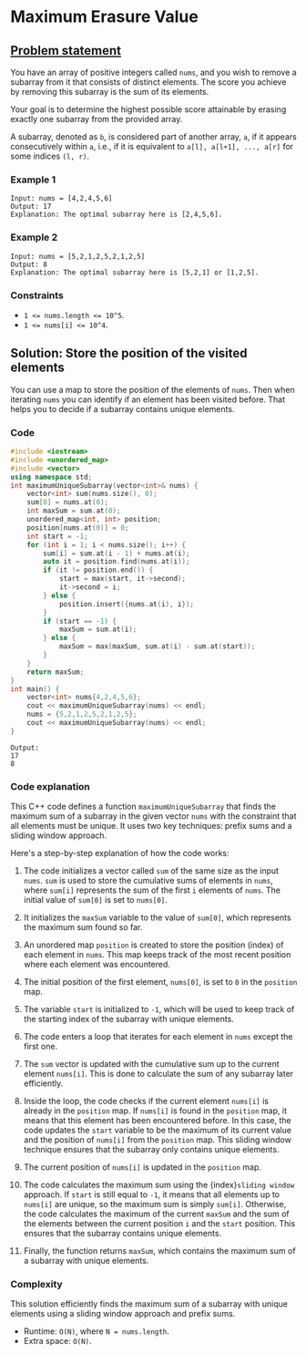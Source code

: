 # Maximum Erasure Value

## [Problem statement](https://leetcode.com/problems/maximum-erasure-value/)

You have an array of positive integers called `nums`, and you wish to remove a subarray from it that consists of distinct elements. The score you achieve by removing this subarray is the sum of its elements.

Your goal is to determine the highest possible score attainable by erasing exactly one subarray from the provided array.

A subarray, denoted as `b`, is considered part of another array, `a`, if it appears consecutively within `a`, i.e., if it is equivalent to `a[l], a[l+1], ..., a[r]` for some indices `(l, r)`.

### Example 1
```text
Input: nums = [4,2,4,5,6]
Output: 17
Explanation: The optimal subarray here is [2,4,5,6].
```

### Example 2
```text
Input: nums = [5,2,1,2,5,2,1,2,5]
Output: 8
Explanation: The optimal subarray here is [5,2,1] or [1,2,5].
``` 

### Constraints

* `1 <= nums.length <= 10^5`.
* `1 <= nums[i] <= 10^4`.

## Solution: Store the position of the visited elements

You can use a map to store the position of the elements of `nums`. Then when iterating `nums` you can identify if an element has been visited before. That helps you to decide if a subarray contains unique elements.


### Code
```cpp
#include <iostream>
#include <unordered_map>
#include <vector>
using namespace std;
int maximumUniqueSubarray(vector<int>& nums) {
    vector<int> sum(nums.size(), 0);
    sum[0] = nums.at(0);
    int maxSum = sum.at(0);
    unordered_map<int, int> position;
    position[nums.at(0)] = 0;
    int start = -1;
    for (int i = 1; i < nums.size(); i++) {
        sum[i] = sum.at(i - 1) + nums.at(i);
        auto it = position.find(nums.at(i));
        if (it != position.end()) {
            start = max(start, it->second);
            it->second = i;
        } else {
            position.insert({nums.at(i), i});
        }            
        if (start == -1) {
            maxSum = sum.at(i);
        } else {
            maxSum = max(maxSum, sum.at(i) - sum.at(start));
        }
    }
    return maxSum;
}
int main() {
    vector<int> nums{4,2,4,5,6};
    cout << maximumUniqueSubarray(nums) << endl;
    nums = {5,2,1,2,5,2,1,2,5};
    cout << maximumUniqueSubarray(nums) << endl;
}
```
```text
Output:
17
8
```

### Code explanation

This C++ code defines a function `maximumUniqueSubarray` that finds the maximum sum of a subarray in the given vector `nums` with the constraint that all elements must be unique. It uses two key techniques: prefix sums and a sliding window approach.

Here's a step-by-step explanation of how the code works:

1. The code initializes a vector called `sum` of the same size as the input `nums`. `sum` is used to store the cumulative sums of elements in `nums`, where `sum[i]` represents the sum of the first `i` elements of `nums`. The initial value of `sum[0]` is set to `nums[0]`.

2. It initializes the `maxSum` variable to the value of `sum[0]`, which represents the maximum sum found so far.

3. An unordered map `position` is created to store the position (index) of each element in `nums`. This map keeps track of the most recent position where each element was encountered.

4. The initial position of the first element, `nums[0]`, is set to `0` in the `position` map.

5. The variable `start` is initialized to `-1`, which will be used to keep track of the starting index of the subarray with unique elements.

6. The code enters a loop that iterates for each element in `nums` except the first one.

7. The `sum` vector is updated with the cumulative sum up to the current element `nums[i]`. This is done to calculate the sum of any subarray later efficiently.

8. Inside the loop, the code checks if the current element `nums[i]` is already in the `position` map. If `nums[i]` is found in the `position` map, it means that this element has been encountered before. In this case, the code updates the `start` variable to be the maximum of its current value and the position of `nums[i]` from the `position` map. This sliding window technique ensures that the subarray only contains unique elements.

9. The current position of `nums[i]` is updated in the `position` map.

10. The code calculates the maximum sum using the {index}`sliding window` approach. If `start` is still equal to `-1`, it means that all elements up to `nums[i]` are unique, so the maximum sum is simply `sum[i]`. Otherwise, the code calculates the maximum of the current `maxSum` and the sum of the elements between the current position `i` and the `start` position. This ensures that the subarray contains unique elements.

11. Finally, the function returns `maxSum`, which contains the maximum sum of a subarray with unique elements.


### Complexity
This solution efficiently finds the maximum sum of a subarray with unique elements using a sliding window approach and prefix sums. 

* Runtime: `O(N)`, where `N = nums.length`.
* Extra space: `O(N)`.


